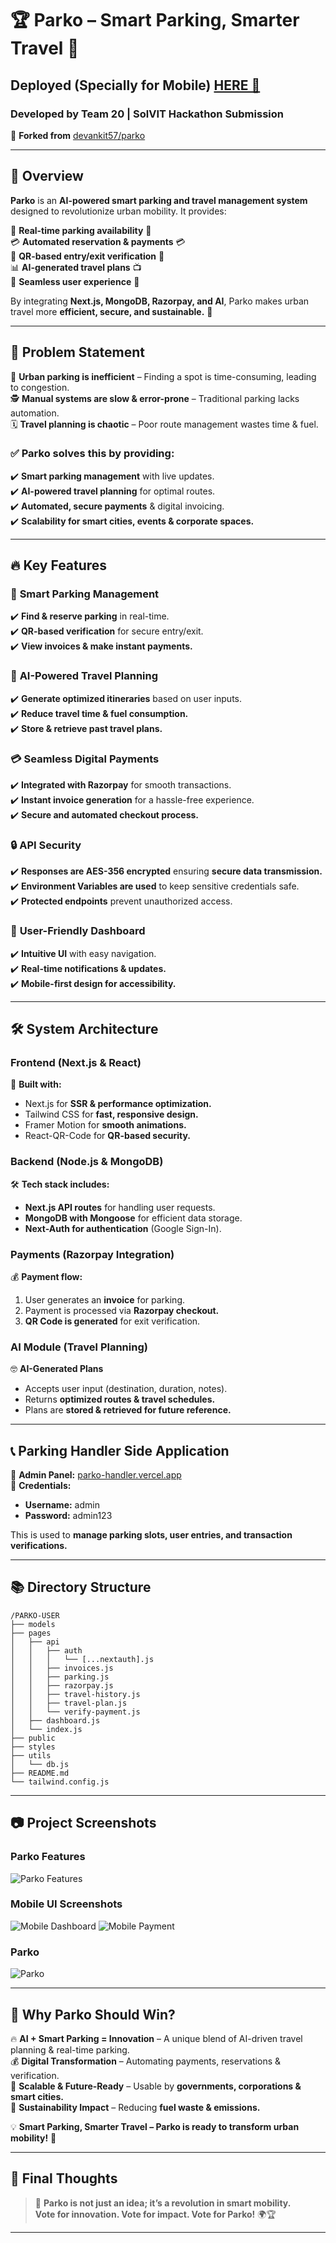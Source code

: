 # 🏆 **Parko – Smart Parking, Smarter Travel** 🚗  
## Deployed (Specially for Mobile) [HERE 🔗](https://parko-user.vercel.app/)  
### **Developed by Team 20 | SolVIT Hackathon Submission**  

🔗 **Forked from** [devankit57/parko](https://github.com/devankit57/parko)  

---

## 🚀 **Overview**  

**Parko** is an **AI-powered smart parking and travel management system** designed to revolutionize urban mobility. It provides:  

💯 **Real-time parking availability** 📍  
💳 **Automated reservation & payments** 💳  
🔑 **QR-based entry/exit verification** 🔑  
📊 **AI-generated travel plans** 📺  
📱 **Seamless user experience** 📱  

By integrating **Next.js, MongoDB, Razorpay, and AI**, Parko makes urban travel more **efficient, secure, and sustainable.** 🌱  

---

## 🎯 **Problem Statement**  

🚦 **Urban parking is inefficient** – Finding a spot is time-consuming, leading to congestion.  
🕵️ **Manual systems are slow & error-prone** – Traditional parking lacks automation.  
🗓️ **Travel planning is chaotic** – Poor route management wastes time & fuel.  

### ✅ **Parko solves this by providing:**  
✔️ **Smart parking management** with live updates.  
✔️ **AI-powered travel planning** for optimal routes.  
✔️ **Automated, secure payments** & digital invoicing.  
✔️ **Scalability for smart cities, events & corporate spaces.**  

---

## 🔥 **Key Features**  

### 🚗 **Smart Parking Management**  
✔️ **Find & reserve parking** in real-time.  
✔️ **QR-based verification** for secure entry/exit.  
✔️ **View invoices & make instant payments.**  

### 🤖 **AI-Powered Travel Planning**  
✔️ **Generate optimized itineraries** based on user inputs.  
✔️ **Reduce travel time & fuel consumption.**  
✔️ **Store & retrieve past travel plans.**  

### 💳 **Seamless Digital Payments**  
✔️ **Integrated with Razorpay** for smooth transactions.  
✔️ **Instant invoice generation** for a hassle-free experience.  
✔️ **Secure and automated checkout process.**  

### 🔒 **API Security**  
✔️ **Responses are AES-356 encrypted** ensuring **secure data transmission.**  
✔️ **Environment Variables are used** to keep sensitive credentials safe.  
✔️ **Protected endpoints** prevent unauthorized access.  

### 📲 **User-Friendly Dashboard**  
✔️ **Intuitive UI** with easy navigation.  
✔️ **Real-time notifications & updates.**  
✔️ **Mobile-first design for accessibility.**  

---

## 🛠️ **System Architecture**  

### **Frontend (Next.js & React)**  
🚀 **Built with:**  
- Next.js for **SSR & performance optimization.**  
- Tailwind CSS for **fast, responsive design.**  
- Framer Motion for **smooth animations.**  
- React-QR-Code for **QR-based security.**  

### **Backend (Node.js & MongoDB)**  
🛠️ **Tech stack includes:**  
- **Next.js API routes** for handling user requests.  
- **MongoDB with Mongoose** for efficient data storage.  
- **Next-Auth for authentication** (Google Sign-In).  

### **Payments (Razorpay Integration)**  
💰 **Payment flow:**  
1. User generates an **invoice** for parking.  
2. Payment is processed via **Razorpay checkout.**  
3. **QR Code is generated** for exit verification.  

### **AI Module (Travel Planning)**  
🤓 **AI-Generated Plans**  
- Accepts user input (destination, duration, notes).  
- Returns **optimized routes & travel schedules.**  
- Plans are **stored & retrieved for future reference.**  

---

## 📞 **Parking Handler Side Application**  

🔗 **Admin Panel:** [parko-handler.vercel.app](https://parko-handler.vercel.app)  
🔐 **Credentials:**  
- **Username:** admin  
- **Password:** admin123  

This is used to **manage parking slots, user entries, and transaction verifications.**  

---

## 📚 **Directory Structure**  

```
/PARKO-USER
├── models
├── pages
│   ├── api
│   │   ├── auth
│   │   │   └── [...nextauth].js
│   │   ├── invoices.js
│   │   ├── parking.js
│   │   ├── razorpay.js
│   │   ├── travel-history.js
│   │   ├── travel-plan.js
│   │   └── verify-payment.js
│   ├── dashboard.js
│   └── index.js
├── public
├── styles
├── utils
│   └── db.js
├── README.md
└── tailwind.config.js
```

---

## 📷 **Project Screenshots**  

### **Parko Features**
![Parko Features](/img/Features.jpg)


### **Mobile UI Screenshots**  
![Mobile Dashboard](/img/Dashboard.jpg)
![Mobile Payment](/img/Payments.jpg)

### **Parko**  
![Parko](/img/logo.jpg)


---

## 🌟 **Why Parko Should Win?**  

🔥 **AI + Smart Parking = Innovation** – A unique blend of AI-driven travel planning & real-time parking.  
💰 **Digital Transformation** – Automating payments, reservations & verification.  
🚀 **Scalable & Future-Ready** – Usable by **governments, corporations & smart cities.**  
🌱 **Sustainability Impact** – Reducing **fuel waste & emissions.**  

💡 **Smart Parking, Smarter Travel – Parko is ready to transform urban mobility!** 🚀  

---

## 💎 **Final Thoughts**  
> 🚀 **Parko is not just an idea; it’s a revolution in smart mobility.**  
> **Vote for innovation. Vote for impact. Vote for Parko!** 🌍🏆  

---

